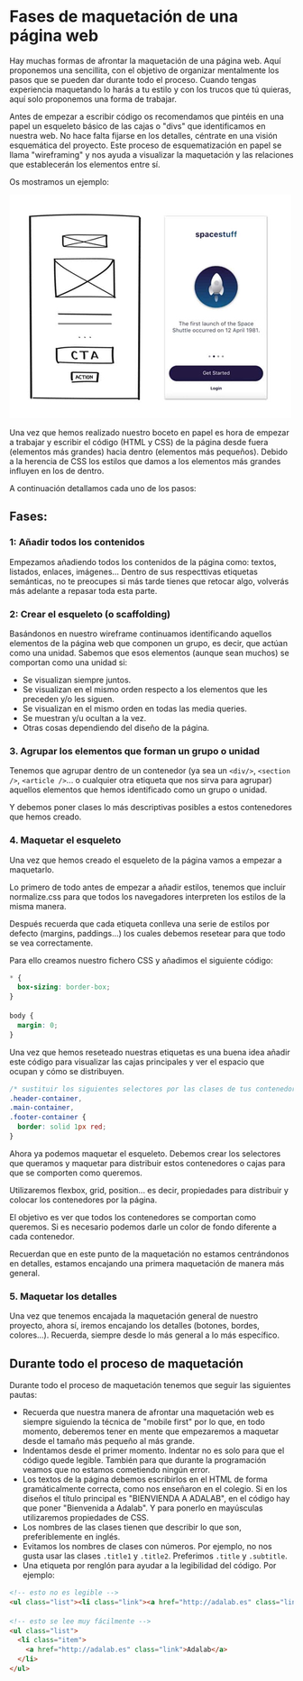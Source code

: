 
# Fases de maquetación de una página web

Hay muchas formas de afrontar la maquetación de una página web. Aquí proponemos una sencillita, con el objetivo de organizar mentalmente los pasos que se pueden dar durante todo el proceso. Cuando tengas experiencia maquetando lo harás a tu estilo y con los trucos que tú quieras, aquí solo proponemos una forma de trabajar.

Antes de empezar a escribir código os recomendamos que pintéis en una papel un esqueleto básico de las cajas o "divs" que identificamos en nuestra web. No hace falta fijarse en los detalles, céntrate en una visión esquemática del proyecto. Este proceso de esquematización en papel se llama "wireframing" y nos ayuda a visualizar la maquetación y las relaciones que establecerán los elementos entre sí.

Os mostramos un ejemplo:

![Wireframe de baja fidelidad](../assets/wireframe.jpg)

Una vez que hemos realizado nuestro boceto en papel es hora de empezar a trabajar y escribir el código (HTML y CSS) de la página desde fuera (elementos más grandes) hacia dentro (elementos más pequeños). Debido a la herencia de CSS los estilos que damos a los elementos más grandes influyen en los de dentro.

A continuación detallamos cada uno de los pasos:

## Fases:

### 1: Añadir todos los contenidos

Empezamos añadiendo todos los contenidos de la página como: textos, listados, enlaces, imágenes... Dentro de sus respecttivas etiquetas semánticas, no te preocupes si más tarde tienes que retocar algo, volverás más adelante a repasar toda esta parte.

### 2: Crear el esqueleto (o scaffolding)

Basándonos en nuestro wireframe continuamos identificando aquellos elementos de la página web que componen un grupo, es decir, que actúan como una unidad. Sabemos que esos elementos (aunque sean muchos) se comportan como una unidad si:

* Se visualizan siempre juntos.
* Se visualizan en el mismo orden respecto a los elementos que les preceden y/o les siguen.
* Se visualizan en el mismo orden en todas las media queries.
* Se muestran y/u ocultan a la vez.
* Otras cosas dependiendo del diseño de la página.

### 3. Agrupar los elementos que forman un grupo o unidad

Tenemos que agrupar dentro de un contenedor (ya sea un `<div/>`, `<section />`, `<article />`... o cualquier otra etiqueta que nos sirva para agrupar) aquellos elementos que hemos identificado como un grupo o unidad.

Y debemos poner clases lo más descriptivas posibles a estos contenedores que hemos creado.

### 4. Maquetar el esqueleto

Una vez que hemos creado el esqueleto de la página vamos a empezar a maquetarlo.

Lo primero de todo antes de empezar a añadir estilos, tenemos que incluir normalize.css para que todos los navegadores interpreten los estilos de la misma manera.

Después recuerda que cada etiqueta conlleva una serie de estilos por defecto (margins, paddings...) los cuales debemos resetear para que todo se vea correctamente.

Para ello creamos nuestro fichero CSS y añadimos el siguiente código:

```css
* {
  box-sizing: border-box;
}

body {
  margin: 0;
}

```
Una vez que hemos reseteado nuestras etiquetas es una buena idea añadir este código para visualizar las cajas principales y ver el espacio que ocupan y cómo se distribuyen.

```css
/* sustituir los siguientes selectores por las clases de tus contenedores y añadir los que falten */
.header-container,
.main-container,
.footer-container {
  border: solid 1px red;
}
```
Ahora ya podemos maquetar el esqueleto. Debemos crear los selectores que queramos y maquetar para distribuir estos contenedores o cajas para que se comporten como queremos.

Utilizaremos flexbox, grid, position... es decir, propiedades para distribuir y colocar los contenedores por la página.

El objetivo es ver que todos los contenedores se comportan como queremos. Si es necesario podemos darle un color de fondo diferente a cada contenedor.

Recuerdan que en este punto de la maquetación no estamos centrándonos en detalles, estamos encajando una primera maquetación de manera más general.

### 5. Maquetar los detalles

Una vez que tenemos encajada la maquetación general de nuestro proyecto, ahora sí, iremos encajando los detalles (botones, bordes, colores...). Recuerda, siempre desde lo más general a lo más específico.

## Durante todo el proceso de maquetación

Durante todo el proceso de maquetación tenemos que seguir las siguientes pautas:

* Recuerda que nuestra manera de afrontar una maquetación web es siempre siguiendo la técnica de "mobile first" por lo que, en todo momento, deberemos tener en mente que empezaremos a maquetar desde el tamaño más pequeño al más grande.
* Indentamos desde el primer momento. Indentar no es solo para que el código quede legible. También para que durante la programación veamos que no estamos cometiendo ningún error.
* Los textos de la página debemos escribirlos en el HTML de forma gramáticalmente correcta, como nos enseñaron en el colegio. Si en los diseños el título principal es "BIENVIENDA A ADALAB", en el código hay que poner "Bienvenida a Adalab". Y para ponerlo en mayúsculas utilizaremos propiedades de CSS.
* Los nombres de las clases tienen que describir lo que son, preferiblemente en inglés.
* Evitamos los nombres de clases con números. Por ejemplo, no nos gusta usar las clases `.title1` y `.title2`. Preferimos `.title` y `.subtitle`.
* Una etiqueta por renglón para ayudar a la legibilidad del código. Por ejemplo:

```html
<!-- esto no es legible -->
<ul class="list"><li class="link"><a href="http://adalab.es" class="link">Adalab</a></li></ul>

<!-- esto se lee muy fácilmente -->
<ul class="list">
  <li class="item">
    <a href="http://adalab.es" class="link">Adalab</a>
  </li>
</ul>
```
